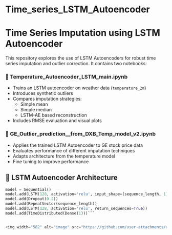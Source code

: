 # Time_series_LSTM_Autoencoder

# Time Series Imputation using LSTM Autoencoder

This repository explores the use of LSTM Autoencoders for robust time series imputation and outlier correction. It contains two notebooks:

### 🔹 Temperature_Autoencoder_LSTM_main.ipynb
- Trains an LSTM autoencoder on weather data (`temperature_2m`)
- Introduces synthetic outliers
- Compares imputation strategies:
  - Simple mean
  - Simple median
  - LSTM-AE based reconstruction
- Includes RMSE evaluation and visual plots

### 🔹 GE_Outlier_prediction__from_DXB_Temp_model_v2.ipynb
- Applies the trained LSTM Autoencoder to GE stock price data
- Evaluates performance of different imputation techniques
- Adapts architecture from the temperature model
- Fine tuning to improve performance <TBD>

## 🧠 LSTM Autoencoder Architecture

```python
model = Sequential()
model.add(LSTM(128, activation='relu', input_shape=(sequence_length, 1), return_sequences=False))
model.add(Dropout(0.2))
model.add(RepeatVector(sequence_length))
model.add(LSTM(128, activation='relu', return_sequences=True))
model.add(TimeDistributed(Dense(1)))```


<img width="582" alt="image" src="https://github.com/user-attachments/assets/3fe94a1c-7a50-44cf-9127-51cc4417cb9d" />

